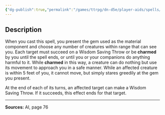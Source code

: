 ```yaml
---
{"dg-publish":true,"permalink":"/games/ttrpg/dn-d5e/player-aids/spells/level-3/incite-greed/","tags":["TTRPG/DND/5e","verbal","somatic","material","concentration","Spell"],"noteIcon":""}
---
```



## Description
When you cast this spell, you present the gem used as the material component and choose any number of creatures within range that can see you.
Each target must succeed on a Wisdom Saving Throw or be **charmed** by you until the spell ends, or until you or your companions do anything harmful to it.
While **charmed** in this way, a creature can do nothing but use its movement to approach you in a safe manner.
While an affected creature is within 5 feet of you, it cannot move, but simply stares greedily at the gem you present.

At the end of each of its turns, an affected target can make a Wisdom Saving Throw.
If it succeeds, this effect ends for that target.

---

**Sources:** AI, page 76

